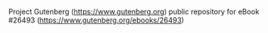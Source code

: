 Project Gutenberg (https://www.gutenberg.org) public repository for eBook #26493 (https://www.gutenberg.org/ebooks/26493)
